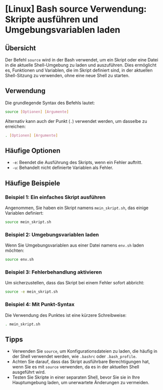 # [Linux] Bash source Verwendung: Skripte ausführen und Umgebungsvariablen laden

## Übersicht
Der Befehl `source` wird in der Bash verwendet, um ein Skript oder eine Datei in die aktuelle Shell-Umgebung zu laden und auszuführen. Dies ermöglicht es, Funktionen und Variablen, die im Skript definiert sind, in der aktuellen Shell-Sitzung zu verwenden, ohne eine neue Shell zu starten.

## Verwendung
Die grundlegende Syntax des Befehls lautet:

```bash
source [Optionen] [Argumente]
```

Alternativ kann auch der Punkt (`.`) verwendet werden, um dasselbe zu erreichen:

```bash
. [Optionen] [Argumente]
```

## Häufige Optionen
- `-e`: Beendet die Ausführung des Skripts, wenn ein Fehler auftritt.
- `-u`: Behandelt nicht definierte Variablen als Fehler.

## Häufige Beispiele

### Beispiel 1: Ein einfaches Skript ausführen
Angenommen, Sie haben ein Skript namens `mein_skript.sh`, das einige Variablen definiert:

```bash
source mein_skript.sh
```

### Beispiel 2: Umgebungsvariablen laden
Wenn Sie Umgebungsvariablen aus einer Datei namens `env.sh` laden möchten:

```bash
source env.sh
```

### Beispiel 3: Fehlerbehandlung aktivieren
Um sicherzustellen, dass das Skript bei einem Fehler sofort abbricht:

```bash
source -e mein_skript.sh
```

### Beispiel 4: Mit Punkt-Syntax
Die Verwendung des Punktes ist eine kürzere Schreibweise:

```bash
. mein_skript.sh
```

## Tipps
- Verwenden Sie `source`, um Konfigurationsdateien zu laden, die häufig in der Shell verwendet werden, wie `.bashrc` oder `.bash_profile`.
- Achten Sie darauf, dass das Skript ausführbare Berechtigungen hat, wenn Sie es mit `source` verwenden, da es in der aktuellen Shell ausgeführt wird.
- Testen Sie Skripte in einer separaten Shell, bevor Sie sie in Ihre Hauptumgebung laden, um unerwartete Änderungen zu vermeiden.